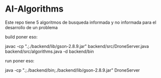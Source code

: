 # AI-Algorithms

Este repo tiene 5 algoritmos de busqueda informada y no informada para el desarrollo de un problema

build poner eso:

javac -cp ".;./backend/lib/gson-2.8.9.jar" backend/src/DroneServer.java backend/src/algorithms.java -d backend/bin

run poner eso:

java -cp ".;./backend/bin;./backend/lib/gson-2.8.9.jar" DroneServer

